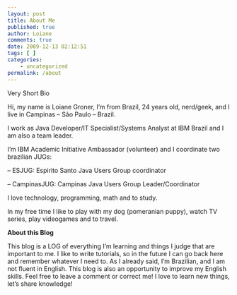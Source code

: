 ```yaml
---
layout: post
title: About Me
published: true
author: Loiane
comments: true
date: 2009-12-13 02:12:51
tags: [ ]
categories:
    - uncategorized
permalink: /about
---
```


  Very Short Bio



  Hi, my name is Loiane Groner, I&#8217;m from Brazil, 24 years old, nerd/geek, and I live in Campinas &#8211; São Paulo &#8211; Brazil.



  I work as Java Developer/IT Specialist/Systems Analyst at IBM Brazil and I am also a team leader.



  I&#8217;m IBM Academic Initiative Ambassador (volunteer) and I coordinate two brazilian JUGs:


&#8211; ESJUG: Espirito Santo Java Users Group coordinator
  
&#8211; CampinasJUG: Campinas Java Users Group Leader/Coordinator


  I love technology, programming, math and to study.



  In my free time I like to play with my dog (pomeranian puppy), watch TV series, play videogames and to travel.


**About this Blog**


  This blog is a LOG of everything I&#8217;m learning and things I judge that are important to me. I like to write tutorials, so in the future I can go back here and remember whatever I need to. As I already said, I&#8217;m Brazilian, and I am not fluent in English. This blog is also an opportunity to improve my English skills. Feel free to leave a comment or correct me! I love to learn new things, let&#8217;s share knowledge! 


[][1]

 [1]: http://java.dzone.com/users/loiane